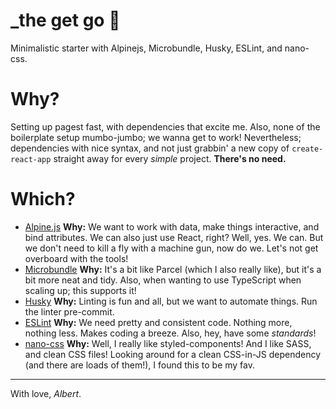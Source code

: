 # _the get go :horse:
Minimalistic starter with Alpinejs, Microbundle, Husky, ESLint, and nano-css.

# Why?
Setting up pagest fast, with dependencies that excite me. 
Also, none of the boilerplate setup mumbo-jumbo; we wanna get to work!
Nevertheless; dependencies with nice syntax, and not just grabbin' a new copy of `create-react-app` straight away for every _simple_ project. **There's no need.**

# Which?
- [Alpine.js](http://google.com)
**Why:**
We want to work with data, make things interactive, and bind attributes. We can also just use React, right? Well, yes. We can. But we don't need to kill a fly with a machine gun, now do we. Let's not get overboard with the tools!
- [Microbundle](http://google.com)
**Why:**
It's a bit like Parcel (which I also really like), but it's a bit more neat and tidy. Also, when wanting to use TypeScript when scaling up; this supports it!
- [Husky](http://google.com)
**Why:**
Linting is fun and all, but we want to automate things. Run the linter pre-commit.
- [ESLint](http://google.com)
**Why:**
We need pretty and consistent code. Nothing more, nothing less. Makes coding a breeze. Also, hey, have some _standards_!
- [nano-css](http://google.com)
**Why:**
Well, I really like styled-components! And I like SASS, and clean CSS files! Looking around for a clean CSS-in-JS dependency (and there are loads of them!), I found this to be my fav.

---

With love,
_Albert_.